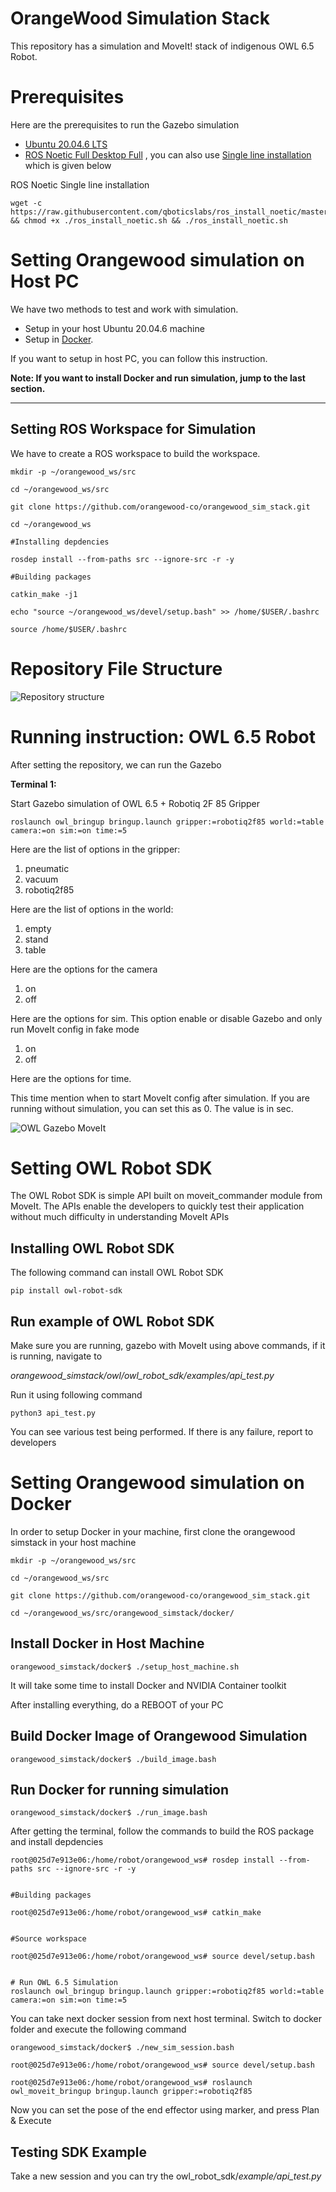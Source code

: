 # OrangeWood Simulation Stack

This repository has a simulation and MoveIt! stack of indigenous OWL 6.5 Robot.

# Prerequisites

Here are the prerequisites to run the Gazebo simulation

* [Ubuntu 20.04.6 LTS](https://releases.ubuntu.com/focal/)
* [ROS Noetic Full Desktop Full](https://wiki.ros.org/noetic/Installation/Ubuntu) , you can also use [Single line installation](https://github.com/qboticslabs/ros_install_noetic) which is given below


ROS Noetic Single line installation
```
wget -c https://raw.githubusercontent.com/qboticslabs/ros_install_noetic/master/ros_install_noetic.sh && chmod +x ./ros_install_noetic.sh && ./ros_install_noetic.sh
```

# Setting Orangewood simulation on Host PC

We have two methods to test and work with simulation. 

* Setup in your host Ubuntu 20.04.6 machine 
* Setup  in [Docker](https://www.docker.com/). 

If you want to setup in host PC, you can follow this instruction.

**Note: If you want to install Docker and run simulation, jump to the last section.**

---------------------------------

## Setting ROS Workspace for Simulation

We have to create a ROS workspace to build the workspace. 

```
mkdir -p ~/orangewood_ws/src

cd ~/orangewood_ws/src

git clone https://github.com/orangewood-co/orangewood_sim_stack.git

cd ~/orangewood_ws

#Installing depdencies 

rosdep install --from-paths src --ignore-src -r -y

#Building packages

catkin_make -j1

echo "source ~/orangewood_ws/devel/setup.bash" >> /home/$USER/.bashrc

source /home/$USER/.bashrc
```

# Repository File Structure

![Repository structure](img/tree.png)



# Running instruction: OWL 6.5 Robot
After setting the repository, we can run the Gazebo

**Terminal 1:**

Start Gazebo simulation of OWL 6.5 + Robotiq 2F 85 Gripper

```
roslaunch owl_bringup bringup.launch gripper:=robotiq2f85 world:=table  camera:=on sim:=on time:=5
```

Here are the list of options in the gripper: 

1) pneumatic 
2) vacuum
3) robotiq2f85

Here are the list of options in the world: 

1) empty
2) stand
3) table

Here are the options for the camera

1) on
2) off

Here are the options for sim. This option enable or disable Gazebo and only run MoveIt config in fake mode

1) on
2) off


Here are the options for time. 

This time mention when to start MoveIt config after simulation. If you are running without simulation, you can set this as 0. The value is in sec. 



![OWL Gazebo MoveIt](img/owl.png)



# Setting OWL Robot SDK 

The OWL Robot SDK is simple API built on moveit_commander module from MoveIt. The APIs enable the developers to quickly test their application without much difficulty in understanding MoveIt APIs

## Installing OWL Robot SDK

The following command can install OWL Robot SDK

```
pip install owl-robot-sdk
```

## Run example of OWL Robot SDK

Make sure you are running, gazebo with MoveIt using above commands, if it is running, navigate to


*orangewood_simstack/owl/owl_robot_sdk/examples/api_test.py*

Run it using following command

```
python3 api_test.py
```

You can see various test being performed. If there is any failure, report to developers


# Setting Orangewood simulation on Docker

In order to setup Docker in your machine, first clone the orangewood simstack in your host machine



```
mkdir -p ~/orangewood_ws/src

cd ~/orangewood_ws/src

git clone https://github.com/orangewood-co/orangewood_sim_stack.git

cd ~/orangewood_ws/src/orangewood_simstack/docker/
```

## Install Docker in Host Machine

```
orangewood_simstack/docker$ ./setup_host_machine.sh
```

It will take some time to install Docker and NVIDIA Container toolkit

After installing everything, do a REBOOT of your PC

## Build Docker Image of Orangewood Simulation

```
orangewood_simstack/docker$ ./build_image.bash
```

## Run Docker for running simulation

```
orangewood_simstack/docker$ ./run_image.bash
```

After getting the terminal, follow the commands to build the ROS package and install depdencies

```
root@025d7e913e06:/home/robot/orangewood_ws# rosdep install --from-paths src --ignore-src -r -y


#Building packages

root@025d7e913e06:/home/robot/orangewood_ws# catkin_make


#Source workspace

root@025d7e913e06:/home/robot/orangewood_ws# source devel/setup.bash


# Run OWL 6.5 Simulation
roslaunch owl_bringup bringup.launch gripper:=robotiq2f85 world:=table  camera:=on sim:=on time:=5
```

You can take next docker session from next host terminal. Switch to docker folder and execute the following command

```
orangewood_simstack/docker$ ./new_sim_session.bash

root@025d7e913e06:/home/robot/orangewood_ws# source devel/setup.bash

root@025d7e913e06:/home/robot/orangewood_ws# roslaunch owl_moveit_bringup bringup.launch gripper:=robotiq2f85

```

Now you can set the pose of the end effector using marker, and press Plan & Execute

## Testing SDK Example

Take a new session and you can try the owl_robot_sdk/*example/api_test.py*

